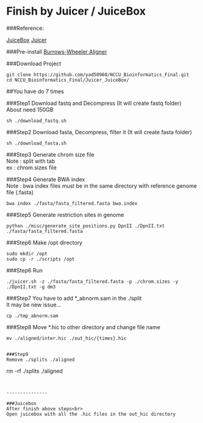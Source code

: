 Finish by Juicer / JuiceBox
=========================

###Reference:

[JuiceBox](http://aidenlab.org/juicebox/)
[Juicer](http://aidenlab.org/juicer/docs.html)

###Pre-install
[Burrows-Wheeler Aligner](http://bio-bwa.sourceforge.net)


###Download Project
```
git clone https://github.com/yad50968/NCCU_Bioinformatics_Final.git
cd NCCU_Bioinformatics_Final/Juicer_JuiceBox/
```

##You have do 7 times

###Step1 
Download fastq and Decompress (It will create fastq folder)<br>
About need 150GB
```
sh ./download_fastq.sh
```

###Step2 
Download fasta, Decompress, filter it (It will create fasta folder)
```
sh ./download_fasta.sh
```

###Step3
Generate chrom size file<br>
Note : split with tab<br>
ex : chrom.sizes file

###Step4
Generate BWA index<br>
Note : bwa index files must be in the same directory with reference genome file (.fasta)
```
bwa index ./fasta/fasta_filtered.fasta bwa.index
```

###Step5
Generate restriction sites in genome
```
python ./misc/generate_site_positions.py DpnII ./DpnII.txt ./fasta/fasta_filtered.fasta
```

###Step6
Make /opt directory
```
sudo mkdir /opt
sudo cp -r ./scripts /opt
```

###Step6
Run
```
./juicer.sh -z ./fasta/fasta_filtered.fasta -p ./chrom.sizes -y ./DpnII.txt -g dm3
```

###Step7
You have to add *_abnorm.sam in the ./split</br>
It may be new issue...
```
cp ./tmp_abnorm.sam
```

###Step8
Move *.hic to other directory and change file name
```
mv ./aligned/inter.hic ./out_hic/{times}.hic


###Step9
Remove ./splits ./aligned
```
rm -rf ./splits ./aligned
```


---------------

###Juicebox
After finish above steps<br>
Open juicebox with all the .hic files in the out_hic directory




